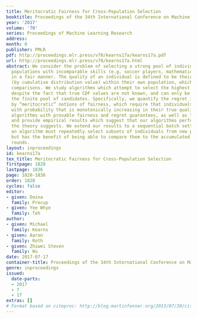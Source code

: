 ```yaml
---
title: Meritocratic Fairness for Cross-Population Selection
booktitle: Proceedings of the 34th International Conference on Machine Learning
year: '2017'
volume: '70'
series: Proceedings of Machine Learning Research
address: 
month: 0
publisher: PMLR
pdf: http://proceedings.mlr.press/v70/kearns17a/kearns17a.pdf
url: http://proceedings.mlr.press/v70/kearns17a.html
abstract: We consider the problem of selecting a strong pool of individuals from several
  populations with incomparable skills (e.g. soccer players, mathematicians, and singers)
  in a fair manner. The quality of an individual is defined to be their relative rank
  (by cumulative distribution value) within their own population, which permits cross-population
  comparisons. We study algorithms which attempt to select the highest quality subset
  despite the fact that true CDF values are not known, and can only be estimated from
  the finite pool of candidates. Specifically, we quantify the regret in quality imposed
  by “meritocratic” notions of fairness, which require that individuals are selected
  with probability that is monotonically increasing in their true quality. We give
  algorithms with provable fairness and regret guarantees, as well as lower bounds,
  and provide empirical results which suggest that our algorithms perform better than
  the theory suggests. We extend our results to a sequential batch setting, in which
  an algorithm must repeatedly select subsets of individuals from new pools of applicants,
  but has the benefit of being able to compare them to the accumulated data from previous
  rounds.
layout: inproceedings
id: kearns17a
tex_title: Meritocratic Fairness for Cross-Population Selection
firstpage: 1828
lastpage: 1836
page: 1828-1836
order: 1828
cycles: false
editor:
- given: Doina
  family: Precup
- given: Yee Whye
  family: Teh
author:
- given: Michael
  family: Kearns
- given: Aaron
  family: Roth
- given: Zhiwei Steven
  family: Wu
date: 2017-07-17
container-title: Proceedings of the 34th International Conference on Machine Learning
genre: inproceedings
issued:
  date-parts:
  - 2017
  - 7
  - 17
extras: []
# Format based on citeproc: http://blog.martinfenner.org/2013/07/30/citeproc-yaml-for-bibliographies/
---
```

